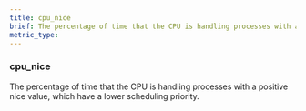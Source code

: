 ```yaml
---
title: cpu_nice
brief: The percentage of time that the CPU is handling processes with a positive nice value, which have a lower scheduling priority.
metric_type:
---
```

### cpu_nice

The percentage of time that the CPU is handling processes with a positive nice value, which have a lower scheduling priority.
